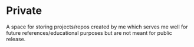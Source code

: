 # Private
A space for storing projects/repos created by me which serves me well for future references/educational purposes but are not meant for public release.
